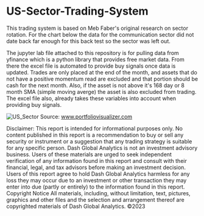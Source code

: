 # US-Sector-Trading-System
This trading system is based on Meb Faber's original research on sector rotation. For the chart below the data for the communication sector did not date back far enough for this back test so the sector was left out. 

The jupyter lab file attached to this repository is for pulling data from yfinance which is a python library that provides free market data. From there the excel file is automated to provide buy signals once data is updated. Trades are only placed at the end of the month, and assets that do not have a positive momentum read are excluded and that portion should be cash for the next month. Also, if the asset is not above it's 168 day or 8 month SMA (simple moving averge) the asset is also excluded from trading. The excel file also, already takes these variables into account when providing buy signals. 

![US_Sector](https://github.com/monicacw21/US-Sector-Trading-System/assets/101022450/a678da37-b547-4c7f-8e21-bdd496f3182c)
Source: www.portfoliovisualizer.com


Disclaimer:
This report is intended for informational purposes only. No content published in this report is a recommendation to buy or sell any security or instrument or a suggestion that any trading strategy is suitable for any specific person. Dash Global Analytics is not an investment advisory business. Users of these materials are urged to seek independent verification of any information found in this report and consult with their financial, legal, and tax advisors before making an investment decision. Users of this report agree to hold Dash Global Analytics harmless for any loss they may occur due to an investment or other transaction they may enter into due (partly or entirely) to the information found in this report. 
Copyright Notice All materials, including, without limitation, text, pictures, graphics and other files and the selection and arrangement thereof are copyrighted materials of Dash Global Analytics. ©2023
